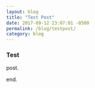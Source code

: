 ```yaml
---
layout: blog
title: "Test Post"
date: 2017-09-12 23:07:01 -0500
permalink: /blog/testpost/
category: blog
---
```


### Test
post.

end.

